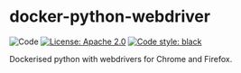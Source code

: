 # docker-python-webdriver

![Code](https://github.com/jameswilliams1/docker-python-webdriver/workflows/Code/badge.svg) [![License: Apache 2.0](https://img.shields.io/badge/License-Apache%202.0-blue.svg)](https://opensource.org/licenses/Apache-2.0) [![Code style: black](https://img.shields.io/badge/code%20style-black-000000.svg)](https://github.com/psf/black)

Dockerised python with webdrivers for Chrome and Firefox.
